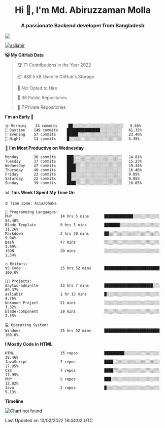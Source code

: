 <h1 align="center">Hi 👋, I'm Md. Abiruzzaman Molla</h1>
<h3 align="center">A passionate Backend developer from Bangladesh</h3>
<img src="https://komarev.com/ghpvc/?username=asliabir&color=green"/> <p align="left"> <a href="https://twitter.com/asliabir" target="blank"><img src="https://img.shields.io/twitter/follow/asliabir?logo=twitter&style=for-the-badge" alt="asliabir" /></a> </p>


<!--START_SECTION:waka-->

**🐱 My GitHub Data** 

> 🏆 71 Contributions in the Year 2022
 > 
> 📦 489.5 kB Used in GitHub's Storage 
 > 
> 🚫 Not Opted to Hire
 > 
> 📜 38 Public Repositories 
 > 
> 🔑 7 Private Repositories  
 > 
**I'm an Early 🐤** 

```text
🌞 Morning    24 commits     ██░░░░░░░░░░░░░░░░░░░░░░░   9.88% 
🌆 Daytime    149 commits    ███████████████░░░░░░░░░░   61.32% 
🌃 Evening    57 commits     █████░░░░░░░░░░░░░░░░░░░░   23.46% 
🌙 Night      13 commits     █░░░░░░░░░░░░░░░░░░░░░░░░   5.35%

```
📅 **I'm Most Productive on Wednesday** 

```text
Monday       36 commits     ███░░░░░░░░░░░░░░░░░░░░░░   14.81% 
Tuesday      37 commits     ███░░░░░░░░░░░░░░░░░░░░░░   15.23% 
Wednesday    47 commits     ████░░░░░░░░░░░░░░░░░░░░░   19.34% 
Thursday     40 commits     ████░░░░░░░░░░░░░░░░░░░░░   16.46% 
Friday       22 commits     ██░░░░░░░░░░░░░░░░░░░░░░░   9.05% 
Saturday     22 commits     ██░░░░░░░░░░░░░░░░░░░░░░░   9.05% 
Sunday       39 commits     ████░░░░░░░░░░░░░░░░░░░░░   16.05%

```


📊 **This Week I Spent My Time On** 

```text
⌚︎ Time Zone: Asia/Dhaka

💬 Programming Languages: 
PHP                      14 hrs 5 mins       █████████████░░░░░░░░░░░░   54.48% 
Blade Template           8 hrs 5 mins        ███████░░░░░░░░░░░░░░░░░░   31.26% 
Markdown                 2 hrs 20 mins       ██░░░░░░░░░░░░░░░░░░░░░░░   9.04% 
Bash                     47 mins             ░░░░░░░░░░░░░░░░░░░░░░░░░   3.09% 
JSON                     20 mins             ░░░░░░░░░░░░░░░░░░░░░░░░░   1.34%

🔥 Editors: 
VS Code                  25 hrs 52 mins      █████████████████████████   100.0%

🐱‍💻 Projects: 
daytwo-adminlte          23 hrs 7 mins       ██████████████████████░░░   89.37% 
asliabir                 1 hr 13 mins        █░░░░░░░░░░░░░░░░░░░░░░░░   4.76% 
Unknown Project          51 mins             ░░░░░░░░░░░░░░░░░░░░░░░░░   3.32% 
blade-component          39 mins             ░░░░░░░░░░░░░░░░░░░░░░░░░   2.55%

💻 Operating System: 
Windows                  25 hrs 52 mins      █████████████████████████   100.0%

```

**I Mostly Code in HTML** 

```text
HTML                     15 repos            █████████░░░░░░░░░░░░░░░░   38.46% 
JavaScript               7 repos             ████░░░░░░░░░░░░░░░░░░░░░   17.95% 
CSS                      7 repos             ████░░░░░░░░░░░░░░░░░░░░░   17.95% 
PHP                      5 repos             ███░░░░░░░░░░░░░░░░░░░░░░   12.82% 
Java                     2 repos             █░░░░░░░░░░░░░░░░░░░░░░░░   5.13%

```


**Timeline**

![Chart not found](https://raw.githubusercontent.com/asliabir/asliabir/master/charts/bar_graph.png) 


 Last Updated on 10/02/2022 18:44:02 UTC
<!--END_SECTION:waka-->
